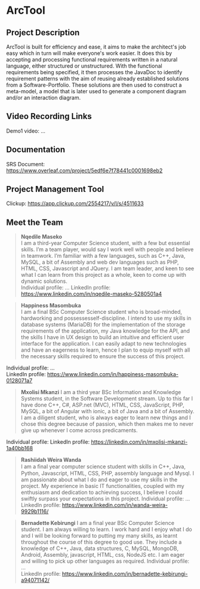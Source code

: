 # ArcTool
## Project Description
ArcTool is built for efficiency and ease, it aims to make the architect's job easy which in turn will make everyone's work easier. It does this by accepting and processing functional requirements written in a natural language, either structured or unstructured. With the functional requirements being specified, it then processes the JavaDoc to identify requirement patterns with the aim of reusing already established solutions from a Software-Portfolio. These solutions are then used to construct a meta-model, a model that is later used to generate a component diagram and/or an interaction diagram.

## Video Recording Links
Demo1 video: ...

## Documentation
SRS Document: https://www.overleaf.com/project/5edf6e7f78441c0001698eb2

## Project Management Tool
Clickup: https://app.clickup.com/2554217/v/l/s/4511633

## Meet the Team 
> **Nqedile Maseko**  
I am a third-year Computer Science student,
with a few but essential skills. I’m a team player,
would say I work well with people and believe in
teamwork. I’m familiar with a few languages,
such as C++, Java, MySQL, a bit of Assembly and
web dev languages such as PHP, HTML, CSS,
Javascript and JQuery. I am team leader, and
keen to see what I can learn from this project as
a whole, keen to come up with dynamic
solutions.  
Individual profile: ...
LinkedIn profile: https://www.linkedin.com/in/nqedile-maseko-5280501a4

> **Happiness Masombuka**  
I am a final BSc Computer Science student who is broad-minded, hardworking and possessesself-discipline. I intend to use my skills in database systems (MariaDB) for the implementation of the storage requirements of the application, my Java knowledge for the API, and the skills I have in UX design to build an intuitive and efficient user interface for the application. I can easily adapt to new technologies and have an eagerness to learn, hence I plan to equip myself with all the necessary skills required to ensure the success of this project.  

Individual profile: ...  
LinkedIn profile: https://www.linkedin.com/in/happiness-masombuka-0128071a7  

> **Mxolisi Mkanzi**
I am a third year BSc Information and Knowledge Systems student, in the Software Development stream. Up to this far I have done C++, C#, ASP.net (MVC), HTML, CSS, JavaScript, PHP, MySQL, a bit of Angular with ionic, a bit of Java and a bit of Assembly. I am a diligent student, who is always eager to learn new things and I chose this degree because of passion, which then makes me to never give up whenever I come across predicaments.

Individual profile: 
LinkedIn profile: https://linkedin.com/in/mxolisi-mkanzi-1a40bb168

> **Rashiidah Weira Wanda**  
I am a ﬁnal year computer science student with skills in C++, Java, Python, Javascript, HTML, CSS, PHP, assembly language and Mysql. I am passionate about what I do and eager to use my skills in the project.  My experience in basic IT functionalities, coupled with my enthusiasm and dedication to achieving success, I believe I could swiftly surpass your expectations in this project.
Individual profile: ...  
LinkedIn profile: https://www.linkedin.com/in/wanda-weira-9929b1116/ 

> **Bernadette Kebirungi** 
I am a final year BSc Computer Science student. I am always willing to learn. I work hard and I enjoy what I do and I will be looking
forward to putting my many skills, as learnt throughout the course of this degree to good use.
They include a knowledge of C++, Java, data structures, C, MySQL, MongoDB, Android, Assembly, javascript, HTML, css, NodeJS etc. I am eager and willing to pick up other languages as required.
Individual profile: ...  
LinkedIn profile: https://www.linkedin.com/in/bernadette-kebirungi-a94071142/ 
